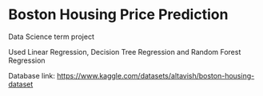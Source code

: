 # Boston Housing Price Prediction

Data Science term project

Used Linear Regression, Decision Tree Regression and Random Forest Regression

Database link: https://www.kaggle.com/datasets/altavish/boston-housing-dataset
